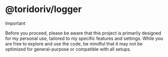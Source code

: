 # @toridoriv/logger

<!-- prettier-ignore-start -->
> [!IMPORTANT]
> Before you proceed, please be aware that this project is primarily designed for my personal use, tailored to my specific features and settings. While you are free to explore and use the code, be mindful that it may not be optimized for general-purpose or compatible with all setups.
<!-- prettier-ignore-end -->
